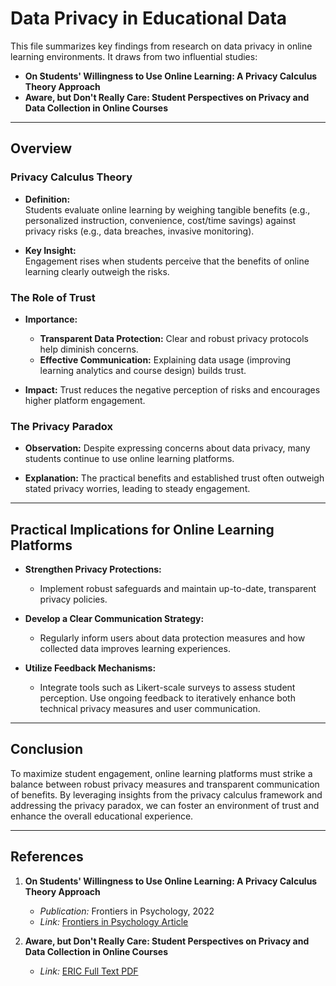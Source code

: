 # Data Privacy in Educational Data

This file summarizes key findings from research
on data privacy in online learning environments.
It draws from two influential studies:

- **On Students' Willingness to Use Online Learning:
   A Privacy Calculus Theory Approach**  
- **Aware, but Don't Really Care: Student
   Perspectives on Privacy and
   Data Collection in Online Courses**

---

## Overview

### Privacy Calculus Theory

- **Definition:**  
  Students evaluate online learning by weighing tangible benefits
  (e.g., personalized instruction, convenience, cost/time savings)
   against privacy risks (e.g., data breaches, invasive monitoring).
  
- **Key Insight:**  
  Engagement rises when students perceive that the benefits of
   online learning clearly outweigh the risks.

### The Role of Trust

- **Importance:**  
  - **Transparent Data Protection:** Clear and robust
    privacy protocols help diminish concerns.    
  - **Effective Communication:** Explaining data usage
    (improving learning analytics and course design) builds trust.
  
- **Impact:**
  Trust reduces the negative perception of
  risks and encourages higher platform engagement.

### The Privacy Paradox

- **Observation:**
  Despite expressing concerns about data privacy,
  many students continue to use online learning platforms.
  
- **Explanation:**
  The practical benefits and established trust
  often outweigh stated privacy worries,
  leading to steady engagement.

---

## Practical Implications for Online Learning Platforms

- **Strengthen Privacy Protections:**  
  - Implement robust safeguards and maintain
     up-to-date, transparent privacy policies.
  
- **Develop a Clear Communication Strategy:**  
  - Regularly inform users about data protection
     measures and how collected data improves
    learning experiences.
  
- **Utilize Feedback Mechanisms:**  
  - Integrate tools such as Likert-scale surveys to assess student perception.
    Use ongoing feedback to iteratively enhance both
     technical privacy measures and user communication.

---

## Conclusion

To maximize student engagement, online learning
platforms must strike a balance between robust privacy measures
and transparent communication of benefits.
By leveraging insights from the privacy calculus
framework and addressing the privacy paradox,
we can foster an environment
of trust and enhance the overall educational experience.

---

## References

1. **On Students' Willingness to Use Online Learning:
    A Privacy Calculus Theory Approach**  
   - *Publication:* Frontiers in Psychology, 2022  
   - *Link:*
     [Frontiers in Psychology Article](https://www.frontiersin.org/journals/psychology/articles/10.3389/fpsyg.2022.880261/full)

2. **Aware, but Don't Really Care: Student Perspectives
    on Privacy and Data Collection in Online Courses**  
   - *Link:*
    [ERIC Full Text PDF](https://files.eric.ed.gov/fulltext/EJ1247149.pdf)  

